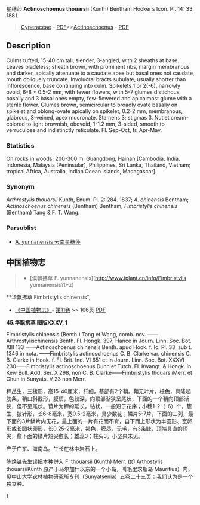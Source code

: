 星穗莎 **Actinoschoenus thouarsii** (Kunth) Bentham Hooker’s Icon. Pl. 14: 33. 1881.

> [Cyperaceae](http://www.iplant.cn/info/Cyperaceae?t=foc) - [PDF](http://www.iplant.cn/foc/pdf/Cyperaceae.pdf)>>[Actinoschoenus](Actinoschoenus-星穗莎属.md) - [PDF](http://www.iplant.cn/foc/pdf/Actinoschoenus.pdf)

## Description

Culms tufted, 15-40 cm tall, slender, 3-angled, with 2 sheaths at base. Leaves bladeless; sheath brown, with prominent ribs, margin membranous and darker, apically attenuate to a caudate apex but basal ones not caudate, mouth obliquely truncate. Involucral bracts subulate, usually shorter than inflorescence, base continuing into culm. Spikelets 1 or 2(-6), narrowly ovoid, 6-8 × 0.5-2 mm, with fewer flowers, with 5-7 glumes distichous basally and 3 basal ones empty, few-flowered and apicalmost glume with a sterile flower. Glumes brown, semicircular to broadly ovate basally on spikelet and oblong-ovate apically on spikelet, 0.2-2 mm, membranous, glabrous, 3-veined, apex mucronate. Stamens 3; stigmas 3. Nutlet cream-colored to light brownish, obovoid, 1-1.2 mm, 3-sided, smooth to verruculose and indistinctly reticulate. Fl. Sep-Oct, fr. Apr-May.

### Statistics
On rocks in woods; 200-300 m. Guangdong, Hainan [Cambodia, India, Indonesia, Malaysia (Peninsular), Philippines, Sri Lanka, Thailand, Vietnam; tropical Africa, Australia, Indian Ocean islands, Madagascar].

### Synonym
*Arthrostylis thouarsii* Kunth, Enum. Pl. 2: 284. 1837; *A. chinensis* Bentham; *Actinoschoenus chinensis* (Bentham) Bentham; *Fimbristylis chinensis* (Bentham) Tang & F. T. Wang.



### Parsublist

* [A.  yunnanensis  云南星穗莎](Actinoschoenus-yunnanensis-云南星穗莎.md)

## 中国植物志

> * [滇飘拂草  F.  yunnanensis](http://www.iplant.cn/info/Fimbristylis yunnanensis?t=z)


**华飘拂草 Fimbristylis chinensis",



* [《中国植物志》](http://www.iplant.cn/frps)- [第11卷](http://www.iplant.cn/frps/vol/11) >> 106页 [PDF](http://www.iplant.cn/frps/pdf/11/106a.pdf)


**45.华飘拂草 图版XXXV, 1**

Fimbristylis chinensis (Benth.) Tang et Wang, comb. nov. ——Arthrostylischinensis Benth. Fl. Hongk. 397; Hance in Journ. Linn. Soc. Bot. XIII 133 ——Actinoschoenus chinensis Benth. apud Hook. f. Ic. Pl. 33, sub t. 1346 in nota. ——Fimbristylis actinoschoenus C. B. Clarke var. chinensis C. B. Clarke in Hook. f. Fl. Brit. Ind. VI 651 et in Journ. Linn. Soc. Bot. XXXVI 230——Fimbristylis actinoschoenus Dunn et Tutch. Fl. Kwangt. & Hongk. in Kew Bull. Add. Ser. X 298, non C. B. Clarke——Fimbristylis thouarsiiMerr. et Chun in Sunyats. V 23 non Merr.

稈丛生，三稜形，高15-40厘米，纤细，基部有2个鞘。鞘无叶片，棕色，具隆起肋条，鞘口斜截形，膜质，色较深，向顶部渐狭呈尾状，下面的一个鞘向顶部渐狭，但不呈尾状。苞片为稈的延长，钻状，一般短于花序；小穗1-2（-6）个，簇生，披针形，长6-8毫米，宽0.5-2毫米，具少数花；鳞片5-7片，下面的二列，最下面的3片鳞片内无花，最上面的一片有花而不育，自下而上形状为半圆形、宽卵形或长圆状卵形，长0.25-2毫米，褐色，膜质，无毛，有3条脉，顶端具直的短尖，愈下面的鳞片短尖愈长；雄蕊3；柱头3。小坚果未见。

产于广东、海南岛。生长在林中岩石上。

陈焕镛先生误把本种併入 F. thouarsii (Kunth) Merr. (卽 Arthostylis thouarsiiKunth 原产于马尔加什以东的一个小岛，叫毛里求斯岛 Mauritius）内，见中山大学农林植物研究所专刊（Sunyatsenia）五卷二十三页；我们认为是一个独立种。



}